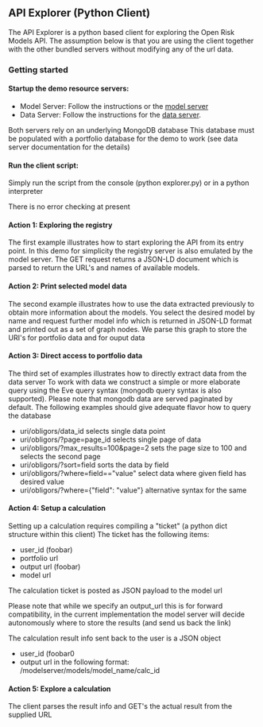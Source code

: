 ## API Explorer (Python Client)

The API Explorer is a python based client for exploring the Open Risk Models API.
The assumption below is that you are using the client together with the other bundled servers without
modifying any of the url data. 

### Getting started

#### Startup the demo resource servers:

- Model Server: Follow the instructions or the [model server](https://github.com/open-risk/Open_Risk_API/tree/master/model_server)  	
- Data Server: Follow the instructions for the [data server](https://github.com/open-risk/Open_Risk_API/tree/master/data_server). 

Both servers rely on an underlying MongoDB database
This database must be populated with a portfolio database for the demo to work (see data server documentation
for the details)
  
#### Run the client script:

Simply run the script from the console (python explorer.py) or in a python interpreter

There is no error checking at present

#### Action 1: Exploring the registry

The first example illustrates how to start exploring the API from its entry point. In this demo for simplicity the registry server is also emulated by the model server. The GET request returns a JSON-LD document which is parsed to return the URL's and names of available models.

#### Action 2: Print selected model data

The second example illustrates how to use the data extracted previously to obtain more information about the
models. You select the desired model by name and request further model info which is returned in JSON-LD
format and printed out as a set of graph nodes. We parse this graph to store the URI's for portfolio data
and for ouput data

#### Action 3: Direct access to portfolio data

The third set of examples illustrates how to directly extract data from the data server
To work with data we construct a simple or more elaborate query using the Eve query syntax (mongodb query
syntax is also supported). Please note that mongodb data are served paginated by default. The following examples should give adequate flavor how to query the database

- uri/obligors/data_id selects single data point
- uri/obligors/?page=page_id selects single page of data
- uri/obligors/?max_results=100&page=2  sets the page size to 100 and selects the second page
- uri/obligors/?sort=field sorts the data by field
- uri/obligors/?where=field=="value" select data where given field has desired value
- uri/obligors/?where={"field": "value"} alternative syntax for the same

#### Action 4: Setup a calculation

Setting up a calculation requires compiling a "ticket" (a python dict structure within this client)
The ticket has the following items:

- user_id (foobar)
- portfolio url
- output url (foobar)
- model url

The calculation ticket is posted as JSON payload to the model url

Please note that while we specify an output_url this is for forward compatibility, in the current implementation the model server will decide autonomously where to store the results (and send us back the link)

The calculation result info sent back to the user is a JSON object

- user_id (foobar0
- output url in the following format: /modelserver/models/model_name/calc_id

#### Action 5: Explore a calculation

The client parses the result info and GET's the actual result from the supplied URL
